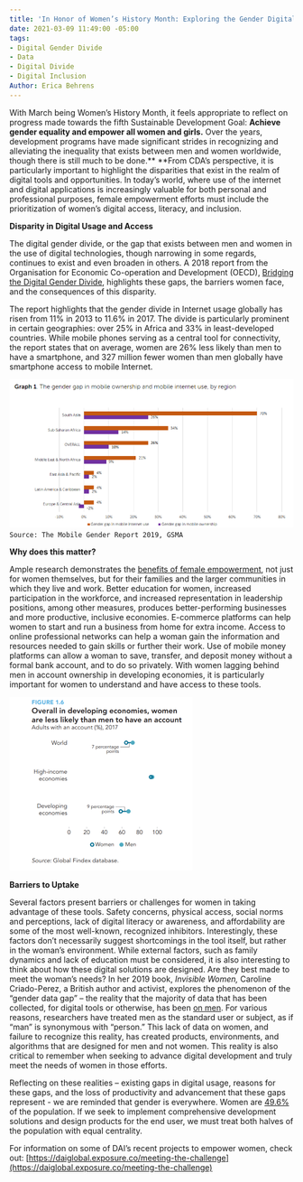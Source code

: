 ```yaml
---
title: 'In Honor of Women’s History Month: Exploring the Gender Digital Divide'
date: 2021-03-09 11:49:00 -05:00
tags:
- Digital Gender Divide
- Data
- Digital Divide
- Digital Inclusion
Author: Erica Behrens
---
```


With March being Women’s History Month, it feels appropriate to reflect on progress made towards the fifth Sustainable Development Goal: **Achieve gender equality and empower all women and girls.** Over the years, development programs have made significant strides in recognizing and alleviating the inequality that exists between men and women worldwide, though there is still much to be done.** **From CDA’s perspective, it is particularly important to highlight the disparities that exist in the realm of digital tools and opportunities. In today’s world, where use of the internet and digital applications is increasingly valuable for both personal and professional purposes, female empowerment efforts must include the prioritization of women’s digital access, literacy, and inclusion.

**<!--more-->**

**Disparity in Digital Usage and Access**

The digital gender divide, or the gap that exists between men and women in the use of digital technologies, though narrowing in some regards, continues to exist and even broaden in others. A 2018 report from the Organisation for Economic Co-operation and Development (OECD), [Bridging the Digital Gender Divide](http://www.oecd.org/going-digital/bridging-the-digital-gender-divide.pdf), highlights these gaps, the barriers women face, and the consequences of this disparity.

The report highlights that the gender divide in Internet usage globally has risen from 11% in 2013 to 11.6% in 2017. The divide is particularly prominent in certain geographies: over 25% in Africa and 33% in least-developed countries. While mobile phones serving as a central tool for connectivity, the report states that on average, women are 26% less likely than men to have a smartphone, and 327 million fewer women than men globally have smartphone access to mobile Internet.

![gender gap mobile ownership and internet_cropped and larger.png](/uploads/gender%20gap%20mobile%20ownership%20and%20internet_cropped%20and%20larger.png) `Source: The Mobile Gender Report 2019, GSMA`

**Why does this matter?**

Ample research demonstrates the [benefits of female empowerment](https://www.unwomen.org/en/what-we-do/economic-empowerment/facts-and-figures#notes), not just for women themselves, but for their families and the larger communities in which they live and work. Better education for women, increased participation in the workforce, and increased representation in leadership positions, among other measures, produces better-performing businesses and more productive, inclusive economies. E-commerce platforms can help women to start and run a business from home for extra income. Access to online professional networks can help a woman gain the information and resources needed to gain skills or further their work. Use of mobile money platforms can allow a woman to save, transfer, and deposit money without a formal bank account, and to do so privately. With women lagging behind men in account ownership in developing economies, it is particularly important for women to understand and have access to these tools.

![women less likely to have account_smaller.png](/uploads/women%20less%20likely%20to%20have%20account_smaller.png)

**Barriers to Uptake**

Several factors present barriers or challenges for women in taking advantage of these tools. Safety concerns, physical access, social norms and perceptions, lack of digital literacy or awareness, and affordability are some of the most well-known, recognized inhibitors. Interestingly, these factors don’t necessarily suggest shortcomings in the tool itself, but rather in the woman’s environment. While external factors, such as family dynamics and lack of education must be considered, it is also interesting to think about how these digital solutions are designed. Are they best made to meet the woman’s needs? In her 2019 book, *Invisible Women,* Caroline Criado-Perez, a British author and activist, explores the phenomenon of the “gender data gap” – the reality that the majority of data that has been collected, for digital tools or otherwise, has been [on men](https://www.npr.org/2019/03/17/704209639/caroline-criado-perez-on-data-bias-and-invisible-women). For various reasons, researchers have treated men as the standard user or subject, as if “man” is synonymous with “person.” This lack of data on women, and failure to recognize this reality, has created products, environments, and algorithms that are designed for men and not women. This reality is also critical to remember when seeking to advance digital development and truly meet the needs of women in those efforts.

Reflecting on these realities – existing gaps in digital usage, reasons for these gaps, and the loss of productivity and advancement that these gaps represent - we are reminded that gender is everywhere. Women are [49.6%](https://data.worldbank.org/indicator/SP.POP.TOTL.FE.ZS) of the population. If we seek to implement comprehensive development solutions and design products for the end user, we must treat both halves of the population with equal centrality.

For information on some of DAI’s recent projects to empower women, check out: [https://daiglobal.exposure.co/meeting-the-challenge](https://daiglobal.exposure.co/meeting-the-challenge)